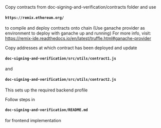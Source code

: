 Copy contracts from doc-signing-and-verification/contracts folder and use 

#### `https://remix.ethereum.org/`

to compile and deploy contracts onto chain (Use ganache provider as environment to deploy with ganache up and running)
For more info, visit: https://remix-ide.readthedocs.io/en/latest/truffle.html#ganache-provider

Copy addresses at which contract has been deployed and update 

#### `doc-signing-and-verification/src/utils/contract1.js`
and
#### `doc-signing-and-verification/src/utils/contract2.js` 

This sets up the required backend profile

Follow steps in 
#### `doc-signing-and-verification/README.md` 
for frontend implementation
